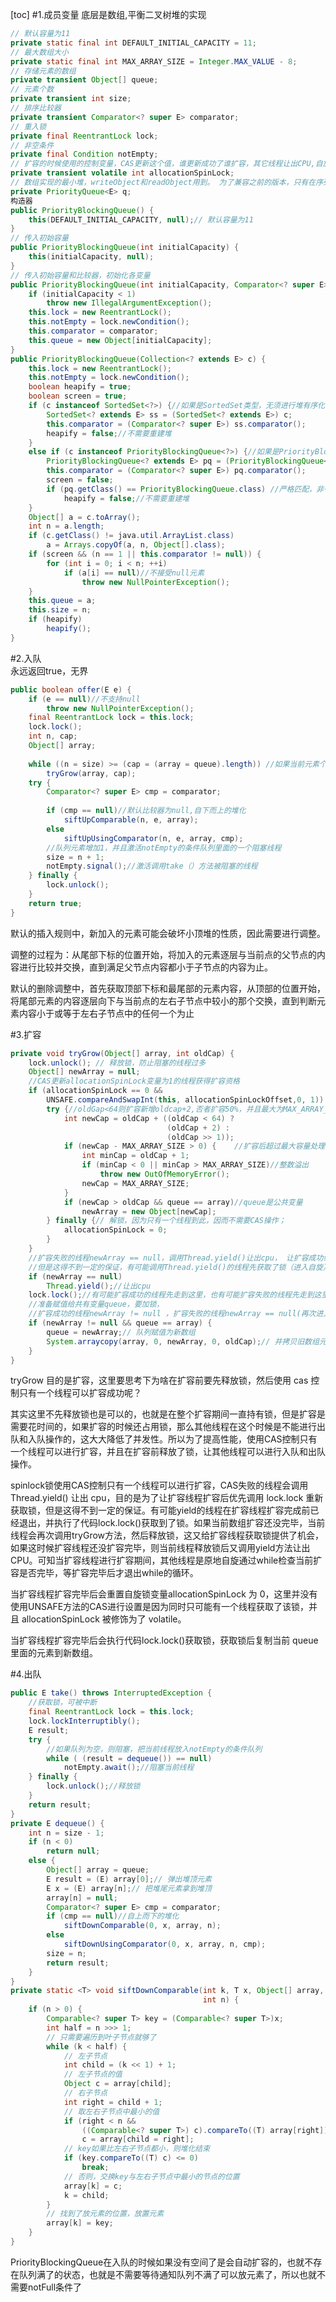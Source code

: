 [toc]
#1.成员变量
底层是数组,平衡二叉树堆的实现
```java
// 默认容量为11
private static final int DEFAULT_INITIAL_CAPACITY = 11;
// 最大数组大小
private static final int MAX_ARRAY_SIZE = Integer.MAX_VALUE - 8;
// 存储元素的数组
private transient Object[] queue;
// 元素个数
private transient int size;
// 排序比较器
private transient Comparator<? super E> comparator;
// 重入锁
private final ReentrantLock lock;
// 非空条件
private final Condition notEmpty;
// 扩容的时候使用的控制变量，CAS更新这个值，谁更新成功了谁扩容，其它线程让出CPU,自旋锁
private transient volatile int allocationSpinLock;
// 数组实现的最小堆，writeObject和readObject用到。 为了兼容之前的版本，只有在序列化和反序列化才非空
private PriorityQueue<E> q;
构造器
public PriorityBlockingQueue() {
    this(DEFAULT_INITIAL_CAPACITY, null);// 默认容量为11
}
// 传入初始容量
public PriorityBlockingQueue(int initialCapacity) {
    this(initialCapacity, null);
}
// 传入初始容量和比较器，初始化各变量
public PriorityBlockingQueue(int initialCapacity, Comparator<? super E> comparator) {
    if (initialCapacity < 1)
        throw new IllegalArgumentException();
    this.lock = new ReentrantLock();
    this.notEmpty = lock.newCondition();
    this.comparator = comparator;
    this.queue = new Object[initialCapacity];
}
public PriorityBlockingQueue(Collection<? extends E> c) {
    this.lock = new ReentrantLock();
    this.notEmpty = lock.newCondition();
    boolean heapify = true; 
    boolean screen = true;  
    if (c instanceof SortedSet<?>) {//如果是SortedSet类型，无须进行堆有序化
        SortedSet<? extends E> ss = (SortedSet<? extends E>) c;
        this.comparator = (Comparator<? super E>) ss.comparator();
        heapify = false;//不需要重建堆
    }
    else if (c instanceof PriorityBlockingQueue<?>) {//如果是PriorityBlockingQueue类型,无须进行堆有序化
        PriorityBlockingQueue<? extends E> pq = (PriorityBlockingQueue<? extends E>) c;
        this.comparator = (Comparator<? super E>) pq.comparator();
        screen = false;
        if (pq.getClass() == PriorityBlockingQueue.class) //严格匹配，非子类
            heapify = false;//不需要重建堆
    }
    Object[] a = c.toArray();
    int n = a.length;
    if (c.getClass() != java.util.ArrayList.class)
        a = Arrays.copyOf(a, n, Object[].class);
    if (screen && (n == 1 || this.comparator != null)) {
        for (int i = 0; i < n; ++i)
            if (a[i] == null)//不接受null元素
                throw new NullPointerException();
    }
    this.queue = a;
    this.size = n;
    if (heapify)
        heapify();
}
```
#2.入队  
永远返回true，无界
```java
public boolean offer(E e) {
    if (e == null)//不支持null
        throw new NullPointerException();
    final ReentrantLock lock = this.lock;
    lock.lock();
    int n, cap;
    Object[] array;
   
    while ((n = size) >= (cap = (array = queue).length)) //如果当前元素个数>=队列容量，则扩容
        tryGrow(array, cap);
    try {
        Comparator<? super E> cmp = comparator;
        
        if (cmp == null)//默认比较器为null,自下而上的堆化
            siftUpComparable(n, e, array);
        else  
            siftUpUsingComparator(n, e, array, cmp);
        //队列元素增加1，并且激活notEmpty的条件队列里面的一个阻塞线程
        size = n + 1;
        notEmpty.signal();//激活调用take（）方法被阻塞的线程
    } finally {
        lock.unlock();
    }
    return true;
}
```
默认的插入规则中，新加入的元素可能会破坏小顶堆的性质，因此需要进行调整。

调整的过程为：从尾部下标的位置开始，将加入的元素逐层与当前点的父节点的内容进行比较并交换，直到满足父节点内容都小于子节点的内容为止。

默认的删除调整中，首先获取顶部下标和最尾部的元素内容，从顶部的位置开始，将尾部元素的内容逐层向下与当前点的左右子节点中较小的那个交换，直到判断元素内容小于或等于左右子节点中的任何一个为止

#3.扩容
```java
private void tryGrow(Object[] array, int oldCap) {
    lock.unlock(); // 释放锁，防止阻塞的线程过多
    Object[] newArray = null;
    //CAS更新allocationSpinLock变量为1的线程获得扩容资格
    if (allocationSpinLock == 0 &&   
        UNSAFE.compareAndSwapInt(this, allocationSpinLockOffset,0, 1)) {
        try {//oldGap<64则扩容新增oldcap+2,否者扩容50%，并且最大为MAX_ARRAY_SIZE
            int newCap = oldCap + ((oldCap < 64) ?
                                   (oldCap + 2) : 
                                   (oldCap >> 1));
            if (newCap - MAX_ARRAY_SIZE > 0) {    //扩容后超过最大容量处理
                int minCap = oldCap + 1;
                if (minCap < 0 || minCap > MAX_ARRAY_SIZE)//整数溢出
                    throw new OutOfMemoryError();
                newCap = MAX_ARRAY_SIZE;
            }
            if (newCap > oldCap && queue == array)//queue是公共变量
                newArray = new Object[newCap];
        } finally {// 解锁，因为只有一个线程到此，因而不需要CAS操作；
            allocationSpinLock = 0;
        }
    }
    //扩容失败的线程newArray == null，调用Thread.yield()让出cpu， 让扩容成功线程优先调用lock.lock重新获取锁，
    //但是这得不到一定的保证，有可能调用Thread.yield()的线程先获取了锁（进入自旋）
    if (newArray == null) 
        Thread.yield();//让出cpu
    lock.lock();//有可能扩容成功的线程先走到这里，也有可能扩容失败的线程先走到这里。
    //准备赋值给共有变量queue，要加锁，
    //扩容成功的线程newArray != null ，扩容失败的线程newArray == null(再次进入while循环去扩容) 
    if (newArray != null && queue == array) {
        queue = newArray;// 队列赋值为新数组
        System.arraycopy(array, 0, newArray, 0, oldCap);// 并拷贝旧数组元素到新数组中
    }
}
```
tryGrow 目的是扩容，这里要思考下为啥在扩容前要先释放锁，然后使用 cas 控制只有一个线程可以扩容成功呢？

其实这里不先释放锁也是可以的，也就是在整个扩容期间一直持有锁，但是扩容是需要花时间的，如果扩容的时候还占用锁，那么其他线程在这个时候是不能进行出队和入队操作的，这大大降低了并发性。所以为了提高性能，使用CAS控制只有一个线程可以进行扩容，并且在扩容前释放了锁，让其他线程可以进行入队和出队操作。

spinlock锁使用CAS控制只有一个线程可以进行扩容，CAS失败的线程会调用Thread.yield() 让出 cpu，目的是为了让扩容线程扩容后优先调用 lock.lock 重新获取锁，但是这得不到一定的保证。有可能yield的线程在扩容线程扩容完成前已经退出，并执行了代码lock.lock()获取到了锁。如果当前数组扩容还没完毕，当前线程会再次调用tryGrow方法，然后释放锁，这又给扩容线程获取锁提供了机会，如果这时候扩容线程还没扩容完毕，则当前线程释放锁后又调用yield方法让出CPU。可知当扩容线程进行扩容期间，其他线程是原地自旋通过while检查当前扩容是否完毕，等扩容完毕后才退出while的循环。

当扩容线程扩容完毕后会重置自旋锁变量allocationSpinLock 为 0，这里并没有使用UNSAFE方法的CAS进行设置是因为同时只可能有一个线程获取了该锁，并且 allocationSpinLock 被修饰为了 volatile。

当扩容线程扩容完毕后会执行代码lock.lock()获取锁，获取锁后复制当前 queue 里面的元素到新数组。

#4.出队
```java
public E take() throws InterruptedException {
    //获取锁，可被中断
    final ReentrantLock lock = this.lock;
    lock.lockInterruptibly();
    E result;
    try {
        //如果队列为空，则阻塞，把当前线程放入notEmpty的条件队列
        while ( (result = dequeue()) == null)
            notEmpty.await();//阻塞当前线程
    } finally {
        lock.unlock();//释放锁
    }
    return result;
}
private E dequeue() {
    int n = size - 1;
    if (n < 0)
        return null;
    else {
        Object[] array = queue;
        E result = (E) array[0];// 弹出堆顶元素
        E x = (E) array[n];// 把堆尾元素拿到堆顶
        array[n] = null;
        Comparator<? super E> cmp = comparator;
        if (cmp == null)//自上而下的堆化
            siftDownComparable(0, x, array, n);
        else
            siftDownUsingComparator(0, x, array, n, cmp);
        size = n;
        return result;
    }
}
private static <T> void siftDownComparable(int k, T x, Object[] array,
                                           int n) {
    if (n > 0) {
        Comparable<? super T> key = (Comparable<? super T>)x;
        int half = n >>> 1;           
        // 只需要遍历到叶子节点就够了
        while (k < half) {
            // 左子节点
            int child = (k << 1) + 1; 
            // 左子节点的值
            Object c = array[child];
            // 右子节点
            int right = child + 1;
            // 取左右子节点中最小的值
            if (right < n &&
                ((Comparable<? super T>) c).compareTo((T) array[right]) > 0)
                c = array[child = right];
            // key如果比左右子节点都小，则堆化结束
            if (key.compareTo((T) c) <= 0)
                break;
            // 否则，交换key与左右子节点中最小的节点的位置
            array[k] = c;
            k = child;
        }
        // 找到了放元素的位置，放置元素
        array[k] = key;
    }
}
```
PriorityBlockingQueue在入队的时候如果没有空间了是会自动扩容的，也就不存在队列满了的状态，也就是不需要等待通知队列不满了可以放元素了，所以也就不需要notFull条件了